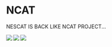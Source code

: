 # NCAT
NESCAT IS BACK LIKE NCAT PROJECT...

<a href="https://github.com/nathalislight/NCAT/blob/main/NCATPRO/NCATPRO.png"><img src="https://github.com/nathalislight/NCAT/blob/main/NCATPRO/NCATPRO.png" align="left"></a>

<a href="https://github.com/nathalislight/NCAT/blob/main/NCATPRO/NCATPRO_SCHEMA.png"><img src="https://github.com/nathalislight/NCAT/blob/main/NCATPRO/NCATPRO_SCHEMA.png" align="left"></a>

<a href="https://github.com/nathalislight/NCAT/blob/main/NCATPRO/NCATPRO2.png"><img src="https://github.com/nathalislight/NCAT/blob/main/NCATPRO/NCATPRO2.png" align="left"></a>
